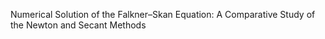 Numerical Solution of the Falkner–Skan Equation: A Comparative Study of the Newton and Secant Methods
